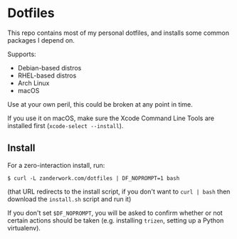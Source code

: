 # Dotfiles

 This repo contains most of my personal dotfiles, and installs some common packages I depend on.

Supports:

* Debian-based distros
* RHEL-based distros
* Arch Linux
* macOS

Use at your own peril, this could be broken at any point in time.

If you use it on macOS, make sure the Xcode Command Line Tools are installed first (`xcode-select --install`).

## Install

For a zero-interaction install, run:

```
$ curl -L zanderwork.com/dotfiles | DF_NOPROMPT=1 bash
```

(that URL redirects to the install script, if you don't want to `curl | bash` then download the `install.sh` script and run it)

If you don't set `$DF_NOPROMPT`, you will be asked to confirm whether or not certain actions should be taken (e.g. installing `trizen`, setting up a Python virtualenv).
